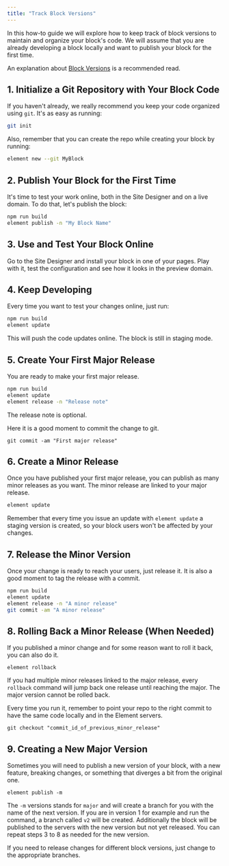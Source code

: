 ```yaml
---
title: "Track Block Versions"
---
```


In this how-to guide we will explore how to keep track of block versions to maintain and organize your block's code. We will assume that you are already
developing a block locally and want to publish your block for the first time.

An explanation about [Block Versions](/explanations/block-versions) is a recommended read.

## 1. Initialize a Git Repository with Your Block Code 

If you haven't already, we really recommend you keep your code organized using `git`. It's as easy as running:

```bash
git init
```

Also, remember that you can create the repo while creating your block by running:

```bash
element new --git MyBlock
```

## 2. Publish Your Block for the First Time

It's time to test your work online, both in the Site Designer and on a live domain. To do that, let's publish the block:

```bash
npm run build
element publish -n "My Block Name"
```

## 3. Use and Test Your Block Online

Go to the Site Designer and install your block in one of your pages. Play with it, test the configuration and see how it looks in the preview domain.

## 4. Keep Developing

Every time you want to test your changes online, just run:

```bash
npm run build
element update
```

This will push the code updates online. The block is still in staging mode.

## 5. Create Your First Major Release

You are ready to make your first major release.

```bash
npm run build
element update
element release -n "Release note"
```

The release note is optional.

Here it is a good moment to commit the change to git.

```
git commit -am "First major release"
```

## 6. Create a Minor Release

Once you have published your first major release, you can publish as many minor releases as you want. The minor release are linked to your major release.

```bash
element update
```

Remember that every time you issue an update with `element update` a staging version is created, so your block users won't be affected by your changes.

## 7. Release the Minor Version

Once your change is ready to reach your users, just release it. It is also a good moment to tag the release with a commit.

```bash
npm run build
element update
element release -n "A minor release"
git commit -am "A minor release"
```

## 8. Rolling Back a Minor Release (When Needed)

If you published a minor change and for some reason want to roll it back, you can also do it.

```
element rollback
```

If you had multiple minor releases linked to the major release, every `rollback` command will jump back one release until reaching the major. The major version
cannot be rolled back.

Every time you run it, remember to point your repo to the right commit to have the same code locally and in the Element servers.

```
git checkout "commit_id_of_previous_minor_release"
```

## 9. Creating a New Major Version

Sometimes you will need to publish a new version of your block, with a new feature, breaking changes, or something that diverges a bit from the original one.

```
element publish -m
```

The `-m` versions stands for `major` and will create a branch for you with the name of the next version. If you are in version 1 for example and run the command,
a branch called `v2` will be created. Additionally the block will be published to the servers with the new version but not yet released. You can repeat steps
3 to 8 as needed for the new version.

If you need to release changes for different block versions, just change to the appropriate branches.